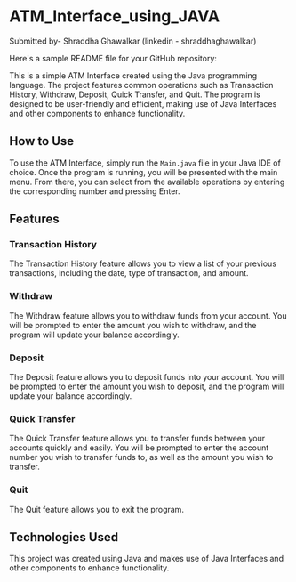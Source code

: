# ATM_Interface_using_JAVA

Submitted by- Shraddha Ghawalkar (linkedin - shraddhaghawalkar)

Here's a sample README file for your GitHub repository:

This is a simple ATM Interface created using the Java programming language. The project features common operations such as Transaction History, Withdraw, Deposit, Quick Transfer, and Quit. The program is designed to be user-friendly and efficient, making use of Java Interfaces and other components to enhance functionality.

## How to Use

To use the ATM Interface, simply run the `Main.java` file in your Java IDE of choice. Once the program is running, you will be presented with the main menu. From there, you can select from the available operations by entering the corresponding number and pressing Enter.

## Features

### Transaction History

The Transaction History feature allows you to view a list of your previous transactions, including the date, type of transaction, and amount.

### Withdraw

The Withdraw feature allows you to withdraw funds from your account. You will be prompted to enter the amount you wish to withdraw, and the program will update your balance accordingly.

### Deposit

The Deposit feature allows you to deposit funds into your account. You will be prompted to enter the amount you wish to deposit, and the program will update your balance accordingly.

### Quick Transfer

The Quick Transfer feature allows you to transfer funds between your accounts quickly and easily. You will be prompted to enter the account number you wish to transfer funds to, as well as the amount you wish to transfer.

### Quit

The Quit feature allows you to exit the program.

## Technologies Used

This project was created using Java and makes use of Java Interfaces and other components to enhance functionality.

